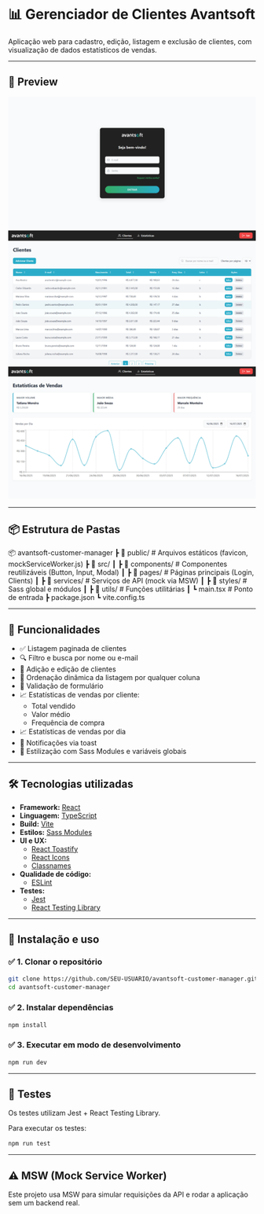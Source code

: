 # 📊 Gerenciador de Clientes Avantsoft

Aplicação web para cadastro, edição, listagem e exclusão de clientes, com visualização de dados estatísticos de vendas.

---

## 📸 Preview

![preview](./public/screenshots/Login.png)
![preview](./public/screenshots/Clients.png)
![preview](./public/screenshots/Stats.png)

---

## 📦 Estrutura de Pastas
📦 avantsoft-customer-manager
 ┣ 📂 public/              # Arquivos estáticos (favicon, mockServiceWorker.js)
 ┣ 📂 src/
 ┃ ┣ 📂 components/        # Componentes reutilizáveis (Button, Input, Modal)
 ┃ ┣ 📂 pages/             # Páginas principais (Login, Clients)
 ┃ ┣ 📂 services/          # Serviços de API (mock via MSW)
 ┃ ┣ 📂 styles/            # Sass global e módulos
 ┃ ┣ 📂 utils/             # Funções utilitárias
 ┃ ┗ main.tsx              # Ponto de entrada
 ┣ package.json
 ┗ vite.config.ts

---

## 🚀 Funcionalidades

- ✅ Listagem paginada de clientes
- 🔍 Filtro e busca por nome ou e-mail
- 📝 Adição e edição de clientes
- 📅 Ordenação dinâmica da listagem por qualquer coluna
- 📧 Validação de formulário
- 📈 Estatísticas de vendas por cliente:
  - Total vendido
  - Valor médio
  - Frequência de compra
- 📈 Estatísticas de vendas por dia
- 🍞 Notificações via toast
- 💅 Estilização com Sass Modules e variáveis globais

---

## 🛠️ Tecnologias utilizadas

- **Framework:** [React](https://react.dev/)  
- **Linguagem:** [TypeScript](https://www.typescriptlang.org/)  
- **Build:** [Vite](https://vitejs.dev/)  
- **Estilos:** [Sass Modules](https://sass-lang.com/)  
- **UI e UX:**
  - [React Toastify](https://fkhadra.github.io/react-toastify/)
  - [React Icons](https://react-icons.github.io/react-icons/)
  - [Classnames](https://www.npmjs.com/package/classnames)
- **Qualidade de código:**
  - [ESLint](https://eslint.org/)
- **Testes:**
  - [Jest](https://jestjs.io/)
  - [React Testing Library](https://testing-library.com/)

---

## 🔧 Instalação e uso

### ✅ 1. Clonar o repositório
```bash
git clone https://github.com/SEU-USUARIO/avantsoft-customer-manager.git
cd avantsoft-customer-manager
```

### ✅ 2. Instalar dependências
```bash
npm install
```

### ✅ 3. Executar em modo de desenvolvimento
```bash
npm run dev
```

---

## 🧪 Testes
Os testes utilizam Jest + React Testing Library.

Para executar os testes:
```bash
npm run test
```

---

## ⚠️ MSW (Mock Service Worker)
Este projeto usa MSW para simular requisições da API e rodar a aplicação sem um backend real.
